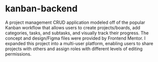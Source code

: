# kanban-backend

A project management CRUD application modeled off of the popular Kanban workflow that allows users to create projects/boards, add categories, tasks, and subtasks, and visually track their progress. The concept and design/Figma files were provided by Frontend Mentor. I expanded this project into a multi-user platform, enabling users to share projects with others and assign roles with different levels of editing permissions.

